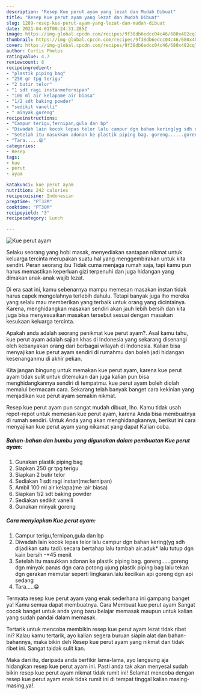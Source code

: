 ```yaml
---
description: "Resep Kue perut ayam yang lezat dan Mudah Dibuat"
title: "Resep Kue perut ayam yang lezat dan Mudah Dibuat"
slug: 1289-resep-kue-perut-ayam-yang-lezat-dan-mudah-dibuat
date: 2021-04-01T00:24:31.285Z
image: https://img-global.cpcdn.com/recipes/9f38db6edcc04c46/680x482cq70/kue-perut-ayam-foto-resep-utama.jpg
thumbnail: https://img-global.cpcdn.com/recipes/9f38db6edcc04c46/680x482cq70/kue-perut-ayam-foto-resep-utama.jpg
cover: https://img-global.cpcdn.com/recipes/9f38db6edcc04c46/680x482cq70/kue-perut-ayam-foto-resep-utama.jpg
author: Curtis Phelps
ratingvalue: 4.7
reviewcount: 8
recipeingredient:
- "plastik piping bag"
- "250 gr tpg terigu"
- "2 butir telor"
- "1 sdt ragi instanmefernipan"
- "100 ml air kelapame air biasa"
- "1/2 sdt baking powder"
- "sedikit vanelli"
- " minyak goreng"
recipeinstructions:
- "Campur terigu,fernipan,gula dan bp"
- "Diwadah lain kocok lepas telor lalu campur dgn bahan kering(yg sdh dijadikan satu tadi).secara bertahap lalu tambah air.aduk* lalu tutup dgn kain bersih -+45 menit"
- "Setelah itu masukkan adonan ke plastik piping bag. goreng......goreng dgn minyak panas dgn cara potong ujung plastik piping bag lalu tekan dgn gerakan memutar seperti lingkaran.lalu kecilkan api goreng dgn api sedang"
- "Tara.....😁"
categories:
- Resep
tags:
- kue
- perut
- ayam

katakunci: kue perut ayam 
nutrition: 242 calories
recipecuisine: Indonesian
preptime: "PT32M"
cooktime: "PT30M"
recipeyield: "3"
recipecategory: Lunch

---
```



![Kue perut ayam](https://img-global.cpcdn.com/recipes/9f38db6edcc04c46/680x482cq70/kue-perut-ayam-foto-resep-utama.jpg)

Selaku seorang yang hobi masak, menyediakan santapan nikmat untuk keluarga tercinta merupakan suatu hal yang menggembirakan untuk kita sendiri. Peran seorang ibu Tidak cuma menjaga rumah saja, tapi kamu pun harus memastikan keperluan gizi terpenuhi dan juga hidangan yang dimakan anak-anak wajib lezat.

Di era  saat ini, kamu sebenarnya mampu memesan masakan instan tidak harus capek mengolahnya terlebih dahulu. Tetapi banyak juga lho mereka yang selalu mau memberikan yang terbaik untuk orang yang dicintainya. Karena, menghidangkan masakan sendiri akan jauh lebih bersih dan kita juga bisa menyesuaikan masakan tersebut sesuai dengan masakan kesukaan keluarga tercinta. 



Apakah anda adalah seorang penikmat kue perut ayam?. Asal kamu tahu, kue perut ayam adalah sajian khas di Indonesia yang sekarang disenangi oleh kebanyakan orang dari berbagai wilayah di Indonesia. Kalian bisa menyajikan kue perut ayam sendiri di rumahmu dan boleh jadi hidangan kesenanganmu di akhir pekan.

Kita jangan bingung untuk memakan kue perut ayam, karena kue perut ayam tidak sulit untuk ditemukan dan juga kalian pun bisa menghidangkannya sendiri di tempatmu. kue perut ayam boleh diolah memalui bermacam cara. Sekarang telah banyak banget cara kekinian yang menjadikan kue perut ayam semakin nikmat.

Resep kue perut ayam pun sangat mudah dibuat, lho. Kamu tidak usah repot-repot untuk memesan kue perut ayam, karena Anda bisa membuatnya di rumah sendiri. Untuk Anda yang akan menghidangkannya, berikut ini cara menyajikan kue perut ayam yang nikamat yang dapat Kalian coba.

<!--inarticleads1-->

##### Bahan-bahan dan bumbu yang digunakan dalam pembuatan Kue perut ayam:

1. Gunakan plastik piping bag
1. Siapkan 250 gr tpg terigu
1. Siapkan 2 butir telor
1. Sediakan 1 sdt ragi instan(me:fernipan)
1. Ambil 100 ml air kelapa(me :air biasa)
1. Siapkan 1/2 sdt baking powder
1. Sediakan sedikit vanelli
1. Gunakan  minyak goreng




<!--inarticleads2-->

##### Cara menyiapkan Kue perut ayam:

1. Campur terigu,fernipan,gula dan bp
1. Diwadah lain kocok lepas telor lalu campur dgn bahan kering(yg sdh dijadikan satu tadi).secara bertahap lalu tambah air.aduk* lalu tutup dgn kain bersih -+45 menit
1. Setelah itu masukkan adonan ke plastik piping bag. goreng......goreng dgn minyak panas dgn cara potong ujung plastik piping bag lalu tekan dgn gerakan memutar seperti lingkaran.lalu kecilkan api goreng dgn api sedang
1. Tara.....😁




Ternyata resep kue perut ayam yang enak sederhana ini gampang banget ya! Kamu semua dapat membuatnya. Cara Membuat kue perut ayam Sangat cocok banget untuk anda yang baru belajar memasak maupun untuk kalian yang sudah pandai dalam memasak.

Tertarik untuk mencoba membikin resep kue perut ayam lezat tidak ribet ini? Kalau kamu tertarik, ayo kalian segera buruan siapin alat dan bahan-bahannya, maka bikin deh Resep kue perut ayam yang nikmat dan tidak ribet ini. Sangat taidak sulit kan. 

Maka dari itu, daripada anda berfikir lama-lama, ayo langsung aja hidangkan resep kue perut ayam ini. Pasti anda tak akan menyesal sudah bikin resep kue perut ayam nikmat tidak rumit ini! Selamat mencoba dengan resep kue perut ayam enak tidak rumit ini di tempat tinggal kalian masing-masing,ya!.

